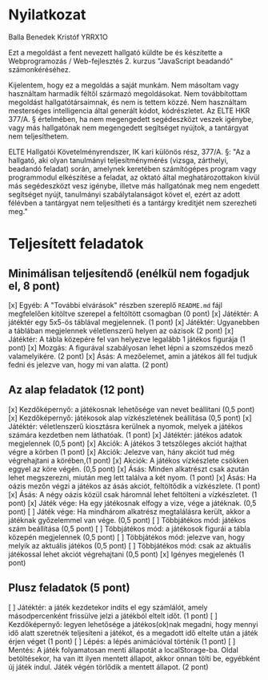 # Nyilatkozat

Balla Benedek Kristóf
YRRX1O

Ezt a megoldást a fent nevezett hallgató küldte be és készítette a Webprogramozás / Web-fejlesztés 2. kurzus "JavaScript beadandó" számonkéréséhez.

Kijelentem, hogy ez a megoldás a saját munkám. Nem másoltam vagy használtam harmadik féltől származó megoldásokat. Nem továbbítottam megoldást hallgatótársaimnak, és nem is tettem közzé. Nem használtam mesterséges intelligencia által generált kódot, kódrészletet. Az ELTE HKR 377/A. § értelmében, ha nem megengedett segédeszközt veszek igénybe, vagy más hallgatónak nem megengedett segítséget nyújtok, a tantárgyat nem teljesíthetem.

ELTE Hallgatói Követelményrendszer, IK kari különös rész, 377/A. §: "Az a hallgató, aki olyan tanulmányi teljesítménymérés (vizsga, zárthelyi, beadandó feladat) során, amelynek keretében számítógépes program vagy programmodul elkészítése a feladat, az oktató által meghatározottakon kívül más segédeszközt vesz igénybe, illetve más hallgatónak meg nem engedett segítséget nyújt, tanulmányi szabálytalanságot követ el, ezért az adott félévben a tantárgyat nem teljesítheti és a tantárgy kreditjét nem szerezheti meg."

# Teljesített feladatok

## Minimálisan teljesítendő (enélkül nem fogadjuk el, 8 pont)

[x] Egyéb: A "További elvárások" részben szereplő `README.md` fájl megfelelően kitöltve szerepel a feltöltött csomagban (0 pont)
[x] Játéktér: A játéktér egy 5x5-ös táblával megjelennek. (1 pont)
[x] Játéktér: Ugyanebben a táblában megjelennek véletlenszerű helyen az oázisok (2 pont)
[x] Játéktér: A tábla közepére fel van helyezve legalább 1 játékos figurája (1 pont)
[x] Mozgás: A figurával szabályosan lehet lépni a szomszédos mező valamelyikére. (2 pont)
[x] Ásás: A mezőelemet, amin a játékos áll fel tudjuk fedni és jelezve van, hogy mi van alatta. (2 pont)

## Az alap feladatok (12 pont)

[x] Kezdőképernyő: a játékosnak lehetősége van nevet beállítani (0,5 pont)
[x] Kezdőképernyő: játékosok alap vízkészletének beállítása (0,5 pont)
[x] Játéktér: véletlenszerű kiosztásra kerülnek a nyomok, melyek a játékos számára kezdetben nem láthatóak. (1 pont)
[x] Játéktér: játékos adatok megjelennek (0,5 pont)
[x] Akciók: A játékos 3 tetszőleges akciót hajthat végre a körben (1 pont)
[x] Akciók: Jelezve van, hány akciót tud még végrehajtani a körében,(1 pont)
[x] Akciók: A játékos vízkészlete csökken eggyel az köre végén. (0,5 pont)
[x] Ásás: Minden alkatrészt csak azután lehet megszerezni, miután meg lett találva a két nyom. (1 pont)
[x] Ásás: Ha oázis mezőn végzi a játékos az ásás akciót, feltöltődik a vízkészlete. (1 pont)
[x] Ásás: A négy oázis közül csak háromnál lehet feltölteni a vízkészletet. (1 pont)
[x] Játék vége: Ha egy játékosnak elfogy a vize, vége a játéknak. (0,5 pont)
[ ] Játék vége: Ha mindhárom alkatrész megtalálásra került, akkor a játéknak győzelemmel van vége. (0,5 pont)
[ ] Többjátékos mód: játékos szám beállítása (0,5 pont)
[ ] Többjátékos mód: a játékosok figurái a tábla közepén megjelennek (0,5 pont)
[ ] Többjátékos mód: jelezve van, hogy melyik az aktuális játékos (0,5 pont)
[ ] Többjátékos mód: csak az aktuális játékossal lehet akciót végrehajtani (0,5 pont)
[x] Igényes megjelenés (1 pont)

## Plusz feladatok (5 pont)

[ ] Játéktér: a játék kezdetekor indíts el egy számlálót, amely másodpercenként frissülve jelzi a játékból eltelt időt. (1 pont)
[ ] Kezdőképernyő: legyen lehetősége a játékos(ok)nak megadni, hogy mennyi idő alatt szeretnék teljesíteni a játékot, és a megadott idő eltelte után a játék érjen véget (1 pont)
[ ] Lépés: a lépés animációval történik (1 pont)
[ ] Mentés: A játék folyamatosan menti állapotát a localStorage-ba. Oldal betöltésekor, ha van itt ilyen mentett állapot, akkor onnan tölti be, egyébként új játék indul. Játék végén törlődik a mentett állapot. (2 pont)